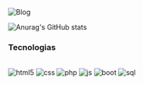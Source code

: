 
![Blog](https://img.shields.io/badge/website-000000?style=for-the-badge&logo=About.me&logoColor=white)

![Anurag's GitHub stats](https://github-readme-stats.vercel.app/api?username=Eduardo&show_icons=true&theme=transparent)

### Tecnologias

<div style="display: inline_block"> <br>
<img aligm="center" alt="html5" src="https://img.shields.io/badge/HTML5-E34F26?style=for-the-badge&logo=html5&logoColor=white">
<img aligm="center" alt="css" src="https://img.shields.io/badge/CSS3-1572B6?style=for-the-badge&logo=css3&logoColor=white">
<img aligm="center" alt="php" src="https://img.shields.io/badge/PHP-777BB4?style=for-the-badge&logo=php&logoColor=white">
<img aligm="center" alt="js" src="https://img.shields.io/badge/JavaScript-F7DF1E?style=for-the-badge&logo=javascript&logoColor=black">
<img aligm="center" alt="boot" src="https://img.shields.io/badge/Bootstrap-563D7C?style=for-the-badge&logo=bootstrap&logoColor=white">
<img aligm="center" alt="sql" src="https://img.shields.io/badge/MySQL-00000F?style=for-the-badge&logo=mysql&logoColor=white">
</div>
